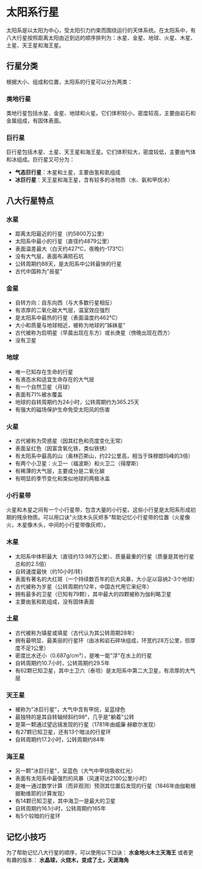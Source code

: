 # 太阳系行星

太阳系是以太阳为中心，受太阳引力约束而围绕运行的天体系统。在太阳系中，有八大行星按照距离太阳由近到远的顺序排列为：水星、金星、地球、火星、木星、土星、天王星和海王星。

## 行星分类

根据大小、组成和位置，太阳系的行星可以分为两类：

### 类地行星

类地行星包括水星、金星、地球和火星。它们体积较小，密度较高，主要由岩石和金属组成，有固体表面。

### 巨行星

巨行星包括木星、土星、天王星和海王星。它们体积较大，密度较低，主要由气体和冰组成。巨行星又可分为：
- **气态巨行星**：木星和土星，主要由氢和氦组成
- **冰巨行星**：天王星和海王星，含有较多的冰物质（水、氨和甲烷冰）

## 八大行星特点

### 水星
- 距离太阳最近的行星（约5800万公里）
- 太阳系中最小的行星（直径约4879公里）
- 表面温差最大（白天约427℃，夜晚约-173℃）
- 没有大气层，表面布满陨石坑
- 公转周期约88天，是太阳系中公转最快的行星
- 古代中国称为"辰星"

### 金星
- 自转方向：自东向西（与大多数行星相反）
- 有浓厚的二氧化碳大气层，温室效应强烈
- 是太阳系中最热的行星（表面温度约462℃）
- 大小和质量与地球相近，被称为地球的"姊妹星"
- 古代被称为启明星（早晨出现在东方）或长庚星（傍晚出现在西方）
- 没有卫星

### 地球
- 唯一已知存在生命的行星
- 有液态水和适宜生命存在的大气层
- 有一个自然卫星（月球）
- 表面有71%被水覆盖
- 地球的自转周期约为24小时，公转周期约为365.25天
- 有强大的磁场保护生命免受太阳风的伤害

### 火星
- 古代被称为荧惑星（因其红色和亮度变化无常）
- 表面呈红色（因富含氧化铁，类似铁锈）
- 有太阳系中最高的山（奥林匹斯山，约22公里高，相当于珠穆朗玛峰的3倍）
- 有两个小卫星：火卫一（福波斯）和火卫二（得摩斯）
- 有稀薄的大气层，主要成分是二氧化碳
- 有明显的季节变化和类似地球的两极冰盖

### 小行星带

火星和木星之间有一个小行星带，包含大量的小行星。这些小行星是太阳系形成初期的残余物质。可以用口诀"火烧木头灰烬多"帮助记忆小行星带的位置（火星像火，木星像木头，中间的小行星带像灰烬）。

### 木星
- 太阳系中体积最大（直径约13.98万公里）、质量最重的行星（质量是其他行星总和的2.5倍）
- 自转速度最快（约10小时/转）
- 表面有著名的大红斑（一个持续数百年的巨大风暴，大小足以容纳2-3个地球）
- 古代被称为岁星（公转周期约12年，中国古代用它来纪年）
- 拥有最多的卫星（已知有79颗），其中最大的四颗被称为伽利略卫星
- 主要由氢和氦组成，没有固体表面

### 土星
- 古代被称为镇星或填星（古代认为其公转周期28年）
- 拥有最明显、最美丽的行星环（由冰和岩石碎块组成，环宽约28万公里，但厚度不足1公里）
- 密度比水还小（0.687g/cm³），是唯一能"浮"在水上的行星
- 自转周期约10.7小时，公转周期约29.5年
- 有62颗已知卫星，其中土卫六（泰坦）是太阳系中第二大卫星，有浓厚的大气层

### 天王星
- 被称为"冰巨行星"，大气中含有甲烷，呈蓝绿色
- 最独特的是其自转轴倾斜约98°，几乎是"躺着"公转
- 是第一颗通过望远镜发现的行星（1781年由威廉·赫歇尔发现）
- 有27颗已知卫星，还有13个暗淡的行星环
- 自转周期约17.2小时，公转周期约84年

### 海王星
- 另一颗"冰巨行星"，呈蓝色（大气中甲烷吸收红光）
- 表面有太阳系中最强烈的风暴（风速可达2100公里/小时）
- 是唯一通过数学计算（而非观测）预测其位置后发现的行星（1846年由伽勒根据勒维耶的计算发现）
- 有14颗已知卫星，其中海卫一是最大的卫星
- 自转周期约16.1小时，公转周期约165年
- 有5个较暗的行星环

## 记忆小技巧

为了帮助记忆八大行星的顺序，可以使用以下口诀：
**水金地火木土天海王**
或者更有趣的版本：
**水晶球，火烧木，变成了土，天涯海角**
